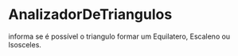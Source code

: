 # AnalizadorDeTriangulos
informa se é possível o triangulo formar um Equilatero, Escaleno ou Isosceles.
